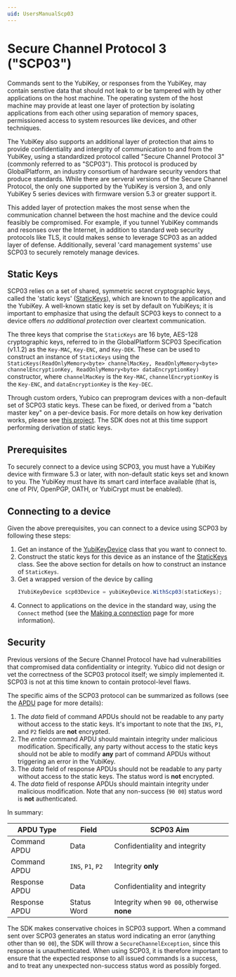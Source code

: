 ```yaml
---
uid: UsersManualScp03
---
```


<!-- Copyright 2021 Yubico AB

Licensed under the Apache License, Version 2.0 (the "License");
you may not use this file except in compliance with the License.
You may obtain a copy of the License at

    http://www.apache.org/licenses/LICENSE-2.0

Unless required by applicable law or agreed to in writing, software
distributed under the License is distributed on an "AS IS" BASIS,
WITHOUT WARRANTIES OR CONDITIONS OF ANY KIND, either express or implied.
See the License for the specific language governing permissions and
limitations under the License. -->

# Secure Channel Protocol 3 ("SCP03")

Commands sent to the YubiKey, or responses from the YubiKey, may contain
senstive data that should not leak to or be tampered with by other applications
on the host machine. The operating system of the host machine may provide at
least one layer of protection by isolating applications from each other using
separation of memory spaces, permissioned access to system resources like
devices, and other techniques.

The YubiKey also supports an additional layer of protection that aims to provide
confidentiality and intergrity of communication to and from the YubiKey, using a
standardized protocol called "Secure Channel Protocol 3" (commonly referred to
as "SCP03"). This protocol is produced by GlobalPlatform, an industry consortium
of hardware security vendors that produce standards. While there are serveral
versions of the Secure Channel Protocol, the only one supported by the YubiKey
is version 3, and only YubiKey 5 series devices with firmware version 5.3 or
greater support it.

This added layer of protection makes the most sense when the communication
channel between the host machine and the device could feasibly be compromised.
For example, if you tunnel YubiKey commands and resonses over the Internet, in
addition to standard web security protocols like TLS, it could makes sense to
leverage SCP03 as an added layer of defense. Additionally, several 'card
management systems' use SCP03 to securely remotely manage devices.

## Static Keys

SCP03 relies on a set of shared, symmetric secret cryptographic keys, called the
'static keys' ([StaticKeys](xref:Yubico.YubiKey.Scp03.StaticKeys)), which are
known to the application and the YubiKey. A well-known static key is set by
default on YubiKeys; it is important to emphasize that using the default SCP03
keys to connect to a device offers *no additional protection* over cleartext
communication.

The three keys that comprise the `StaticKeys` are 16 byte, AES-128 cryptographic
keys, referred to in the GlobalPlatform SCP03 Specification (v1.1.2) as the
`Key-MAC`, `Key-ENC`, and `Key-DEK`. These can be used to construct an instance
of `StaticKeys` using the 
`StaticKeys(ReadOnlyMemory<byte> channelMacKey, ReadOnlyMemory<byte> channelEncryptionKey, ReadOnlyMemory<byte> dataEncryptionKey)`
constructor, where `channelMacKey` is the `Key-MAC`, `channelEncryptionKey` is
the `Key-ENC`, and `dataEncryptionKey` is the `Key-DEC`.

Through custom orders, Yubico can preprogram devices with a non-default set of
SCP03 static keys. These can be fixed, or derived from a "batch master key" on a
per-device basis. For more details on how key derivation works, please see [this
project](https://github.com/YubicoLabs/yubikey-diversification-tool). The SDK
does not at this time support performing derivation of static keys.

## Prerequisites

To securely connect to a device using SCP03, you must have a YubiKey device with
firmware 5.3 or later, with non-default static keys set and known to you. The
YubiKey must have its smart card interface available (that is, one of PIV,
OpenPGP, OATH, or YubiCrypt must be enabled).

## Connecting to a device

Given the above prerequisites, you can connect to a device using SCP03 by
following these steps:

1. Get an instance of the [YubiKeyDevice](xref:Yubico.YubiKey.YubiKeyDevice)
   class that you want to connect to.
2. Construct the static keys for this device as an instance of the
   [StaticKeys](xref:Yubico.YubiKey.Scp03.StaticKeys) class. See the above
   section for details on how to construct an instance of `StaticKeys`.
3. Get a wrapped version of the device by calling 
   ```c#
   IYubiKeyDevice scp03Device = yubiKeyDevice.WithScp03(staticKeys);
   ```
4. Connect to applications on the device in the standard way, using the
   `Connect` method (see the [Making a
   connection](xref:UsersManualMakingAConnection) page for more information).

## Security

Previous versions of the Secure Channel Protocol have had vulnerabilities that
compromised data confidentiality or integrity. Yubico did not design or vet the
correctness of the SCP03 protocol itself; we simply implemented it. SCP03 is not
at this time known to contain protocol-level flaws.

The specific aims of the SCP03 protocol can be summarized as follows (see the
[APDU](xref:UsersManualApdu) page for more details):

1. The *data* field of command APDUs should not be readable to any party without
access to the static keys. It's important to note that the `INS`, `P1`, and `P2`
fields are **not** encrypted.
2. The *entire* command APDU should maintain integrity under malicious
modification. Specifically, any party without access to the static keys should
not be able to modify **any** part of command APDUs without triggering an error
in the YubiKey.
3. The *data* field of response APDUs should not be readable to any party
without access to the static keys. The status word is **not** encrypted.
4. The *data* field of response APDUs should maintain integrity under malicious
modification. Note that any non-success (`90 00`) status word is **not**
authenticated.

In summary:

| APDU Type     | Field             | SCP03 Aim                                  |
|---------------|-------------------|--------------------------------------------|
| Command APDU  | Data              | Confidentiality and integrity              |
| Command APDU  | `INS`, `P1`, `P2` | Integrity **only**                         |
| Response APDU | Data              | Confidentiality and integrity              |
| Response APDU | Status Word       | Integrity when `90 00`, otherwise **none** |

The SDK makes conservative choices in SCP03 support. When a command sent over
SCP03 generates an status word indicating an error (anything other than `90
00`), the SDK will throw a `SecureChannelException`, since this response is
unauthenticated. When using SCP03, it is therefore important to ensure that the
expected response to all issued commands is a success, and to treat any
unexpected non-success status word as possibly forged.